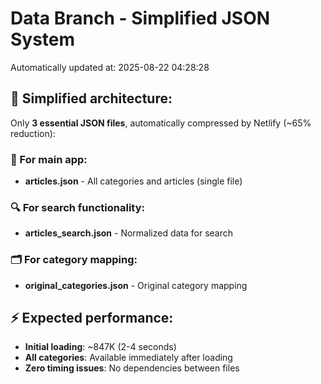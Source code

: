 # Data Branch - Simplified JSON System
Automatically updated at: 2025-08-22 04:28:28

## 🎯 Simplified architecture:
Only **3 essential JSON files**, automatically compressed by Netlify (~65% reduction):

### 📱 For main app:
- **articles.json** - All categories and articles (single file)

### 🔍 For search functionality:
- **articles_search.json** - Normalized data for search

### 🗂️ For category mapping:
- **original_categories.json** - Original category mapping

## ⚡ Expected performance:
- **Initial loading**: ~847K (2-4 seconds)
- **All categories**: Available immediately after loading
- **Zero timing issues**: No dependencies between files

